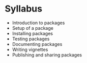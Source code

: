 # Syllabus

- Introduction to packages
- Setup of a package
- Installing packages
- Testing packages
- Documenting packages
- Writing vignettes
- Publishing and sharing packages